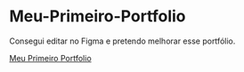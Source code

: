 # Meu-Primeiro-Portfolio
Consegui editar no Figma e pretendo melhorar esse portfólio.
<nav>
<a href="https://www.figma.com/proto/iXXysaEBWzDnQusu32isCr/Portf%C3%B3lio?node-id=20-104&t=I2PwT4MLtK6WkNEg-0&scaling=scale-down&content-scaling=fixed&page-id=0%3A1">Meu Primeiro Portfolio</a>
</nav>
